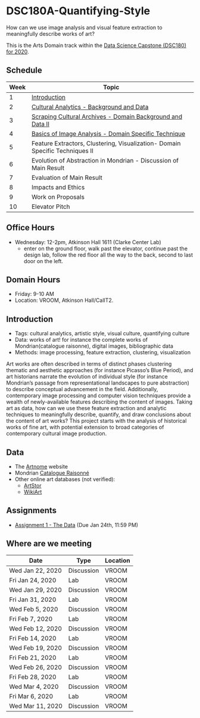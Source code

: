 # DSC180A-Quantifying-Style

How can we use image analysis and visual feature extraction to meaningfully describe works of art?

This is the Arts Domain track within the [Data Science Capstone (DSC180) for 2020](https://github.com/afraenkel/DSC180A-DS-Methodology).


## Schedule

|Week|Topic|
|--|--|
|1|[Introduction](01-Introduction.md)|
|2|[Cultural Analytics - Background and Data](02-Cultural_Analytics.md)|
|3|[Scraping Cultural Archives - Domain Background and Data II](03-Archives.md)|
|4|[Basics of Image Analysis - Domain Specific Technique](04-Image-Basics.md)|
|5|Feature Extractors, Clustering, Visualization- Domain Specific Techniques II|
|6|Evolution of Abstraction in Mondrian - Discussion of Main Result|
|7|Evaluation of Main Result|
|8|Impacts and Ethics|
|9|Work on Proposals|
|10|Elevator Pitch|

## Office Hours
* Wednesday: 12-2pm, Atkinson Hall 1611 (Clarke Center Lab)
  * enter on the ground floor, walk past the elevator, continue 
    past the design lab, follow the red floor all the way to the
    back, second to last door on the left.

## Domain Hours
* Friday: 9-10 AM
* Location: VROOM, Atkinson Hall/CalIT2.

## Introduction

* Tags: cultural analytics, artistic style, visual culture, quantifying culture
* Data: works of art! for instance the complete works of Mondrian(catalogue raisonne), digital images, bibliographic data
* Methods: image processing, feature extraction, clustering, visualization

Art works are often described in terms of distinct phases clustering 
thematic and aesthetic approaches (for instance Picasso’s Blue Period), 
and art historians narrate the evolution of individual style (for 
instance Mondrian’s passage from representational landscapes to pure 
abstraction) to describe conceptual advancement in the field. 
Additionally, contemporary image processing and computer vision 
techniques provide a wealth of newly-available features describing
the content of images. Taking art as data, how can we use these 
feature extraction and analytic techniques to meaningfully describe,
quantify, and draw conclusions about the content of art works? 
This project starts with the analysis of historical works of fine 
art, with potential extension to broad categories of contemporary 
cultural image production. 


## Data
* The [Artnome](https://knownwork.knack.com/artnome#artworks-piet-mondrian/) website
* Mondrian [Catalogue Raisonné](http://pietmondrian.rkdmonographs.nl/)
* Other online art databases (not verified): 
  * [ArtStor](https://www.artstor.org/)
  * [WikiArt](https://www.wikiart.org/)

## Assignments
* [Assignment 1 - The Data](assignment-1.md)  (Due Jan 24th, 11:59 PM)

## Where are we meeting

|Date|Type|Location|
|--|--|-|
|Wed Jan 22, 2020|	Discussion | VROOM |
|Fri Jan 24, 2020|	Lab | VROOM |
|Wed Jan 29, 2020|	Discussion | VROOM |
|Fri Jan 31, 2020 | Lab | VROOM |
|Wed Feb 5, 2020|	Discussion | VROOM |
|Fri Feb 7, 2020 | Lab | VROOM |
|Wed Feb 12, 2020| Discussion | VROOM |
|Fri Feb 14, 2020| Lab | VROOM |
|Wed Feb 19, 2020| Discussion | VROOM|
|Fri Feb 21, 2020| Lab | VROOM|
|Wed Feb 26, 2020| Discussion | VROOM|
|Fri Feb 28, 2020| Lab | VROOM
|Wed Mar 4, 2020| Discussion | VROOM
|Fri Mar 6, 2020| Lab | VROOM
|Wed Mar 11, 2020| Discussion|	VROOM |

